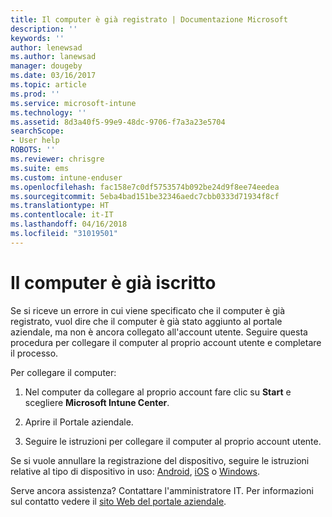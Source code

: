 ```yaml
---
title: Il computer è già registrato | Documentazione Microsoft
description: ''
keywords: ''
author: lenewsad
ms.author: lanewsad
manager: dougeby
ms.date: 03/16/2017
ms.topic: article
ms.prod: ''
ms.service: microsoft-intune
ms.technology: ''
ms.assetid: 8d3a40f5-99e9-48dc-9706-f7a3a23e5704
searchScope:
- User help
ROBOTS: ''
ms.reviewer: chrisgre
ms.suite: ems
ms.custom: intune-enduser
ms.openlocfilehash: fac158e7c0df5753574b092be24d9f8ee74eedea
ms.sourcegitcommit: 5eba4bad151be32346aedc7cbb0333d71934f8cf
ms.translationtype: HT
ms.contentlocale: it-IT
ms.lasthandoff: 04/16/2018
ms.locfileid: "31019501"
---
```

# <a name="your-computer-is-already-enrolled"></a>Il computer è già iscritto

Se si riceve un errore in cui viene specificato che il computer è già registrato, vuol dire che il computer è già stato aggiunto al portale aziendale, ma non è ancora collegato all'account utente. Seguire questa procedura per collegare il computer al proprio account utente e completare il processo.  

Per collegare il computer:

1.  Nel computer da collegare al proprio account fare clic su **Start** e scegliere **Microsoft Intune Center**.

2.  Aprire il Portale aziendale.

3.  Seguire le istruzioni per collegare il computer al proprio account utente.

Se si vuole annullare la registrazione del dispositivo, seguire le istruzioni relative al tipo di dispositivo in uso: [Android](unenroll-your-device-from-intune-android.md), [iOS](unenroll-your-device-from-intune-ios.md) o [Windows](unenroll-your-device-from-intune-windows.md).

Serve ancora assistenza? Contattare l'amministratore IT. Per informazioni sul contatto vedere il [sito Web del portale aziendale](https://portal.manage.microsoft.com#HelpDeskDialog).

